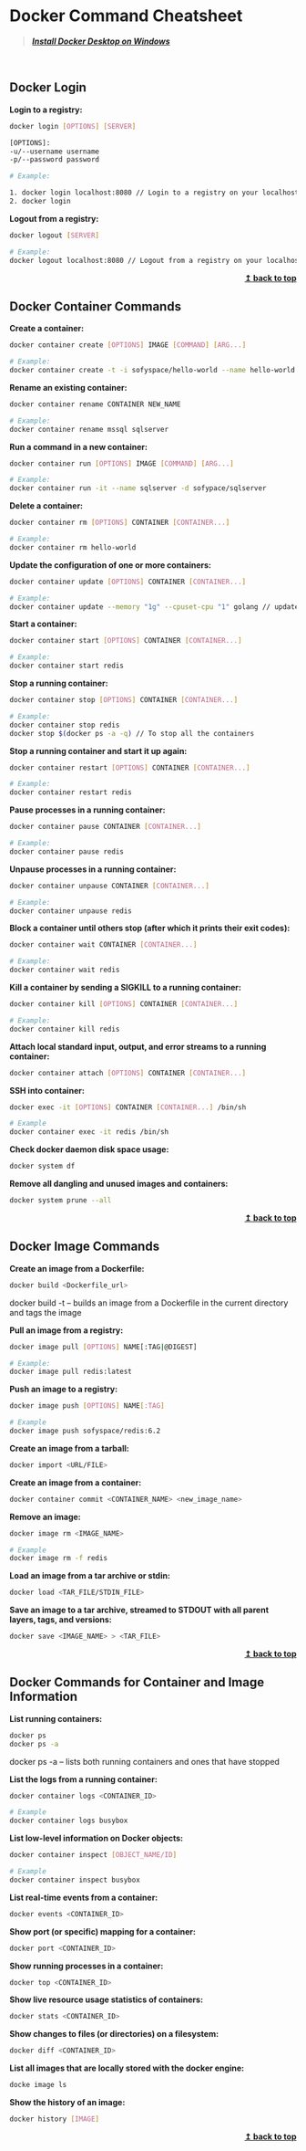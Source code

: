 # Docker Command Cheatsheet

> ***[Install Docker Desktop on Windows](https://docs.docker.com/desktop/windows/install/)***

<br/>

## Docker Login

**Login to a registry:**

```bash
docker login [OPTIONS] [SERVER]

[OPTIONS]:
-u/--username username
-p/--password password

# Example:

1. docker login localhost:8080 // Login to a registry on your localhost
2. docker login
```

**Logout from a registry:**

```bash
docker logout [SERVER]

# Example:
docker logout localhost:8080 // Logout from a registry on your localhost
```

<div align="right">
    <b><a href="#">↥ back to top</a></b>
</div>

## Docker Container Commands

**Create a container:**

```bash
docker container create [OPTIONS] IMAGE [COMMAND] [ARG...]

# Example:
docker container create -t -i sofyspace/hello-world --name hello-world
```

**Rename an existing container:**

```bash
docker container rename CONTAINER NEW_NAME

# Example:
docker container rename mssql sqlserver
```

**Run a command in a new container:**

```bash
docker container run [OPTIONS] IMAGE [COMMAND] [ARG...]

# Example:
docker container run -it --name sqlserver -d sofypace/sqlserver
```

**Delete a container:**

```bash
docker container rm [OPTIONS] CONTAINER [CONTAINER...]

# Example:
docker container rm hello-world
```

**Update the configuration of one or more containers:**

```bash
docker container update [OPTIONS] CONTAINER [CONTAINER...]

# Example:
docker container update --memory "1g" --cpuset-cpu "1" golang // update the golang to use 1g of memory and only use cpu core 1
```

**Start a container:**

```bash
docker container start [OPTIONS] CONTAINER [CONTAINER...]

# Example:
docker container start redis
```

**Stop a running container:**

```bash
docker container stop [OPTIONS] CONTAINER [CONTAINER...]

# Example:
docker container stop redis
docker stop $(docker ps -a -q) // To stop all the containers
```

**Stop a running container and start it up again:**

```bash
docker container restart [OPTIONS] CONTAINER [CONTAINER...]

# Example:
docker container restart redis
```

**Pause processes in a running container:**

```bash
docker container pause CONTAINER [CONTAINER...]

# Example:
docker container pause redis
```

**Unpause processes in a running container:**

```bash
docker container unpause CONTAINER [CONTAINER...]

# Example:
docker container unpause redis
```

**Block a container until others stop (after which it prints their exit codes):**

```bash
docker container wait CONTAINER [CONTAINER...]

# Example:
docker container wait redis
```

**Kill a container by sending a SIGKILL to a running container:**

```bash
docker container kill [OPTIONS] CONTAINER [CONTAINER...]

# Example:
docker container kill redis
```

**Attach local standard input, output, and error streams to a running container:**

```bash
docker container attach [OPTIONS] CONTAINER [CONTAINER...]
```

**SSH into container:**

```bash
docker exec -it [OPTIONS] CONTAINER [CONTAINER...] /bin/sh

# Example
docker container exec -it redis /bin/sh
```

**Check docker daemon disk space usage:**

```bash
docker system df
```

**Remove all dangling and unused images and containers:**

```bash
docker system prune --all
```

<div align="right">
    <b><a href="#">↥ back to top</a></b>
</div>

## Docker Image Commands

**Create an image from a Dockerfile:**

```bash
docker build <Dockerfile_url>
```

docker build -t – builds an image from a Dockerfile in the current directory and tags the image

**Pull an image from a registry:**

```bash
docker image pull [OPTIONS] NAME[:TAG|@DIGEST]

# Example:
docker image pull redis:latest
```

**Push an image to a registry:**

```bash
docker image push [OPTIONS] NAME[:TAG]

# Example
docker image push sofyspace/redis:6.2
```

**Create an image from a tarball:**

```bash
docker import <URL/FILE>
```

**Create an image from a container:**

```bash
docker container commit <CONTAINER_NAME> <new_image_name>
```

**Remove an image:**

```bash
docker image rm <IMAGE_NAME>

# Example
docker image rm -f redis
```

**Load an image from a tar archive or stdin:**

```bash
docker load <TAR_FILE/STDIN_FILE>
```

**Save an image to a tar archive, streamed to STDOUT with all parent layers, tags, and versions:**

```bash
docker save <IMAGE_NAME> > <TAR_FILE>
```

<div align="right">
    <b><a href="#">↥ back to top</a></b>
</div>

## Docker Commands for Container and Image Information

**List running containers:**

```bash
docker ps
docker ps -a
```

docker ps -a – lists both running containers and ones that have stopped

**List the logs from a running container:**

```bash
docker container logs <CONTAINER_ID>

# Example
docker container logs busybox  
```

**List low-level information on Docker objects:**

```bash
docker container inspect [OBJECT_NAME/ID]

# Example
docker container inspect busybox 
```

**List real-time events from a container:**

```bash
docker events <CONTAINER_ID>
```

**Show port (or specific) mapping for a container:**

```bash
docker port <CONTAINER_ID>
```

**Show running processes in a container:**

```bash
docker top <CONTAINER_ID>
```

**Show live resource usage statistics of containers:**

```bash
docker stats <CONTAINER_ID>
```

**Show changes to files (or directories) on a filesystem:**

```bash
docker diff <CONTAINER_ID>
```

**List all images that are locally stored with the docker engine:**

```bash
docke image ls
```

**Show the history of an image:**

```bash
docker history [IMAGE]
```

<div align="right">
    <b><a href="#">↥ back to top</a></b>
</div>
